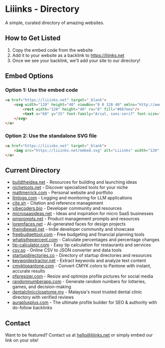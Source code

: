 # Liiinks - Directory

A simple, curated directory of amazing websites.

## How to Get Listed

1. Copy the embed code from the website
2. Add it to your website as a backlink to https://liiinks.net
3. Once we see your backlink, we'll add your site to our directory!

## Embed Options

### Option 1: Use the embed code
```html
<a href="https://liiinks.net" target="_blank">
    <svg width="120" height="40" viewBox="0 0 120 40" xmlns="http://www.w3.org/2000/svg">
        <rect width="120" height="40" rx="8" fill="#667eea"/>
        <text x="60" y="25" font-family="Arial, sans-serif" font-size="12" fill="white" text-anchor="middle">Liiinks</text>
    </svg>
</a>
```

### Option 2: Use the standalone SVG file
```html
<a href="https://liiinks.net" target="_blank">
    <img src="https://liiinks.net/embed.svg" alt="Liiinks" width="120" height="40">
</a>
```

## Current Directory

- [buildtheidea.net](https://buildtheidea.net) - Resources for building and launching ideas
- [nichetools.net](https://nichetools.net) - Discover specialized tools for your niche
- [mattmerrick.com](https://mattmerrick.com) - Personal website and portfolio
- [llmlogs.com](https://llmlogs.com) - Logging and monitoring for LLM applications
- [cite.sh](https://cite.sh) - Citation and reference management
- [vibecoders.bio](https://vibecoders.bio) - Developer community and resources
- [microsaasideas.net](https://microsaasideas.net) - Ideas and inspiration for micro SaaS businesses
- [pmprompts.net](https://pmprompts.net) - Product management prompts and resources
- [loremfaces.net](https://loremfaces.net) - AI-generated faces for design projects
- [theindiewall.net](https://theindiewall.net) - Indie developer community and showcase
- [freebudgettool.com](https://freebudgettool.com) - Free budgeting and financial planning tools
- [whatisthepercent.com](https://whatisthepercent.com) - Calculate percentages and percentage changes
- [tip-calculator.com](https://tip-calculator.com) - Easy tip calculation for restaurants and services
- [csv.so](https://csv.so) - Online CSV to JSON converter and data tools
- [startupdirectories.co](https://startupdirectories.co) - Directory of startup directories and resources
- [keywordextractor.net](https://keywordextractor.net) - Extract keywords and analyze text content
- [cmyktopantone.com](https://www.cmyktopantone.com) - Convert CMYK colors to Pantone with instant, accurate results
- [pfpresizer.com](https://pfpresizer.com) - Resize and optimize profile pictures for social media
- [randomnumberapp.com](https://www.randomnumberapp.com) - Generate random numbers for lotteries, games, and decision-making
- [dentalclinicclosetome.my](https://www.dentalclinicclosetome.my) - Malaysia's most trusted dental clinic directory with verified reviews
- [auraplusplus.com](https://auraplusplus.com) - The ultimate profile builder for SEO & authority with do-follow backlinks

## Contact

Want to be featured? Contact us at hello@liiinks.net or simply embed our link on your site! 
